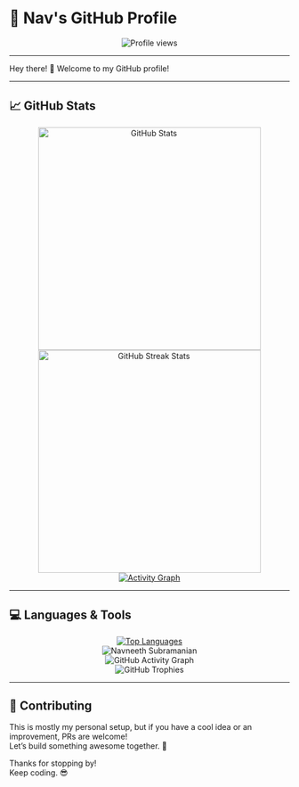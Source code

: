 # 🚀 Nav's GitHub Profile

<div align="center">
  <img src="https://komarev.com/ghpvc/?username=navneeth&label=Profile%20views&style=for-the-badge" alt="Profile views"/>
</div>

---

Hey there! 👋 Welcome to my GitHub profile!

---

## 📈 GitHub Stats

<div align="center">
  <img src="https://github-readme-stats.vercel.app/api?username=navneeth&show_icons=true&theme=tokyonight&hide_border=true&bg_color=0D1117" width="400" alt="GitHub Stats"/>
  <img src="https://github-readme-streak-stats.herokuapp.com/?user=navneeth&theme=tokyonight&hide_border=true&background=0D1117" width="400" alt="GitHub Streak Stats"/>
</div>

<div align="center">
  <a href="https://github.com/ashutosh00710/github-readme-activity-graph">
    <img alt="Activity Graph" src="https://github-readme-activity-graph.vercel.app/graph?username=navneeth&theme=react-dark&hide_border=true"/>
  </a>
</div>

---

## 💻 Languages & Tools

<div align="center">
  <a href="https://github.com/anuraghazra/github-readme-stats">
    <img src="https://github-readme-stats.vercel.app/api/top-langs/?username=navneeth&layout=compact&theme=radical" alt="Top Languages"/>
  </a>
</div>

<div align="center">
  <img src="https://github-readme-stats-sigma-five.vercel.app/api?username=navneeth&theme=dark&show_icons=true&include_all_commits=true" alt="Navneeth Subramanian"/>
</div>

<div align="center">
  <img src="https://github-readme-activity-graph.vercel.app/graph?username=navneeth&&theme=github-compact" alt="GitHub Activity Graph"/>
</div>

<div align="center">
  <img src="https://github-profile-trophy.vercel.app/?username=navneeth&theme=algolia&column=-1" alt="GitHub Trophies"/>
</div>

---

## 🤝 Contributing

This is mostly my personal setup, but if you have a cool idea or an improvement, PRs are welcome!  
Let’s build something awesome together. 🚀

Thanks for stopping by!  
Keep coding. 😎
